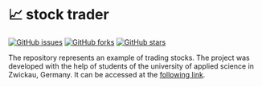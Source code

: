 # 📈 stock trader

[![GitHub issues](https://img.shields.io/github/issues/whzinformatik/stocktrader)][issues]
[![GitHub forks](https://img.shields.io/github/forks/whzinformatik/stocktrader)][forks]
[![GitHub stars](https://img.shields.io/github/stars/whzinformatik/stocktrader)][stars]

The repository represents an example of trading stocks. The project was developed with the help of students of the university of applied science in Zwickau, Germany. It can be accessed at the [following link][stocktrader].

[stocktrader]: https://github.com/whzinformatik/stocktrader
[issues]: https://github.com/whzinformatik/stocktrader/issues
[forks]: https://github.com/whzinformatik/stocktrader/network
[stars]: https://github.com/whzinformatik/stocktrader/stargazers
